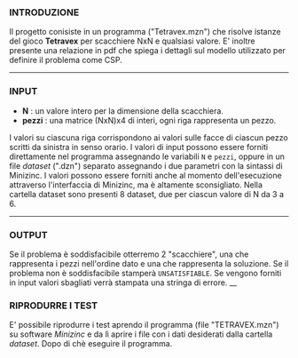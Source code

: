 ### INTRODUZIONE
Il progetto conisiste in un programma ("Tetravex.mzn") che risolve istanze del gioco 
**Tetravex** per scacchiere NxN e qualsiasi valore.
E' inoltre presente una relazione in pdf che spiega i dettagli sul modello utilizzato 
per definire il problema come CSP.
___

### INPUT
+ **N** : un valore intero per la dimensione della scacchiera. 
+ **pezzi** : una matrice (NxN)x4 di interi, ogni riga rappresenta un pezzo.

I valori su ciascuna riga corrispondono ai valori sulle facce di 
ciascun pezzo scritti da sinistra in senso orario.
I valori di input possono essere forniti direttamente nel programma 
assegnando le variabili `N` e `pezzi`, oppure in un file _dataset_ (".dzn")
separato assegnando i due parametri con la sintassi di Minizinc.
I valori possono essere forniti anche al momento dell'esecuzione
attraverso l'interfaccia di Minizinc, ma è altamente sconsigliato.
Nella cartella dataset sono presenti 8 dataset, due per ciascun valore 
di N da 3 a 6.
___

### OUTPUT
Se il problema è soddisfacibile otterremo 2 "scacchiere", una che rappresenta 
i pezzi nell'ordine dato e una che rappresenta la soluzione.
Se il problema non è soddisfacibile stamperà `UNSATISFIABLE`.
Se vengono forniti in input valori sbagliati verrà stampata una stringa di errore.
__

### RIPRODURRE I TEST
E' possibile riprodurre i test aprendo il programma (file "TETRAVEX.mzn") su software _Minizinc_ 
e da lì aprire i file con i dati desiderati dalla cartella _dataset_. 
Dopo di chè eseguire il programma.

